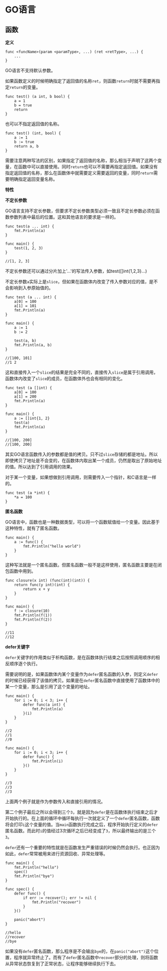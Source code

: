 # GO语言 #
## 函数 ##

**定义**

	func <funcName>(param <paramType>, ...) (ret <retType>, ...) {
		...
	}

GO语言不支持默认参数。

如果函数定义的时候明确指定了返回值的名称`ret`，则函数`return`时就不需要再指定`return`的变量。

	func test() (a int, b bool) {
		a = 1
		b = true
		return
	}

也可以不指定返回值的名称。

	func test() (int, bool) {
		a := 1
		b := true
		return a, b
	}

需要注意两种写法的区别，如果指定了返回值的名称，那么相当于声明了这两个变量，在函数中可以直接使用。同时`return`也可以不需要再指定返回值。如果没有指定返回值的名称，那么在函数体中就需要定义需要返回的变量，同时`return`需要明确指定返回变量名称。

**特性**

**不定长参数**

GO语言支持不定长参数，但要求不定长参数类型必须一致且不定长参数必须在函数参数列表中最后的位置。这和其他语言的要求是一样的。

	func test(a ... int) {
		fmt.Println(a)
	}

	func main() {
		test(1, 2, 3)
	}

	//[1, 2, 3]

不定长参数还可以通过分片加上'...'的写法传入参数，如test([]int{1,2,3}...)

不定长参数`a`实际上是`slice`，但如果在函数体内改变了传入参数对应的值，是不会影响到入参原始值的。

	func test (a ... int) {
		a[0] = 100
		a[1] = 101
		fmt.Println(a)
	}

	func main() {
		a := 1
		b := 2
		
		test(a, b)
		fmt.Println(a, b)
	}

	//[100, 101]
	//1 2

这和直接传入一个`slice`的结果是完全不同的，直接传入`slice`是属于引用调用，函数体内改变了`slice`的成员，在函数体外也会有相同的变化。

	func test (a []int) {
		a[0] = 100
		a[1] = 200
		fmt.Println(a)
	}

	func main() {
		a := []int{1, 2}
		test(a)
		fmt.Println(a)
	}

	//[100, 200]
	//[100, 200]

其实GO语言函数传入的参数都是值的拷贝。只不过`slice`存储的都是地址。所以即使拷贝了地址是不会变的，在函数体内取出某一个成员，仍然是取出了原始地址的值。所以达到了引用调用的效果。

对于某一个变量，如果想做到引用调用，则需要传入一个指针，和C语言是一样的。

	func test (a *int) {
		*a = 100
	}

**匿名函数**

GO语言中，函数也是一种数据类型，可以将一个函数赋值给一个变量。因此基于这种特性，就有了匿名函数。

	func main() {
		a := func() {
			fmt.Println("hello world")
		}
	}

这种写法就是一个匿名函数。但匿名函数一般不是这样使用，匿名函数主要是在闭包函数中用到。

	func closure(x int) (func(int)(int)) {
		return func(y int)(int) {
			return x + y
		}
	}

	func main() {
		f := closure(10)
		fmt.Println(f(1))
		fmt.Println(f(2))
	}
	
	//11
	//12

**defer关键字**

`defer`关键字的作用类似于析构函数，是在函数体执行结束之后按照调用顺序的相反顺序逐个执行。

需要说明的是，如果函数体内某个变量作为`defer`匿名函数的入参，则定义`defer`的时候已经获得了该值的拷贝。如果是在`defer`匿名函数中直接使用了函数体中的某一个变量，那么是引用了这个变量的地址。

	func main() {
		for i := 0; i < 3; i++ {
			defer func(a int) {
				fmt.Println(a)
			}(i)
		}
	}

	//2
	//1
	//0

	func main() {
		for i := 0; i < 3; i++ {
			defer func() {
				fmt.Println(i)
			}()
		}
	}

	//3
	//3
	//3

上面两个例子就是作为参数传入和直接引用的情况。

第二个例子最后之所以会得到三个`3`，就是因为`defer`是在函数体执行结束之后才开始执行的。在上面的循环中循环每执行一次就定义了一个`defer`匿名函数，函数将会打印`i`这个变量的值。当`main`函数执行完成之后，程序开始执行定义的`defer`匿名函数。而此时`i`的值经过3次循环之后已经变成了`3`，所以最终输出的是三个`3`。

`defer`还有一个重要的特性就是在函数发生严重错误的时候仍然会执行。也正因为如此，`defer`常常被用来进行资源回收、异常处理等。

	func main() {
		fmt.Println("hello")
		spec()
		fmt.Println("bye")
	}

	func spec() {
		defer func() {
			if err := recover(); err != nil {
				fmt.Println("recover")
			}
		}()
		
		panic("abort")
	}

	//hello
	//recover
	//bye

如果没有`defer`匿名函数，那么程序是不会输出`bye`的，在`panic("abort")`这个位置，程序就异常终止了。而有了`defer`匿名函数中`recover`部分的处理，则将函数从异常状态恢复到了正常状态，让程序能够继续执行下去。